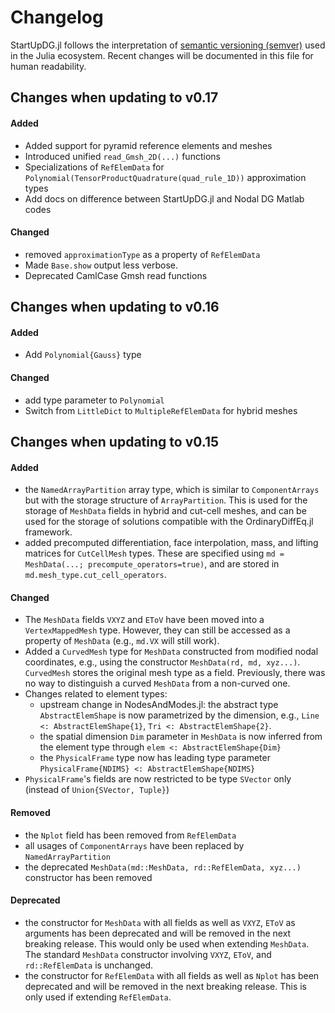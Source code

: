 # Changelog

StartUpDG.jl follows the interpretation of [semantic versioning (semver)](https://julialang.github.io/Pkg.jl/dev/compatibility/#Version-specifier-format-1) used in the Julia ecosystem. Recent changes will be documented in this file for human readability.

## Changes when updating to v0.17

#### Added
* Added support for pyramid reference elements and meshes
* Introduced unified `read_Gmsh_2D(...)` functions 
* Specializations of `RefElemData` for `Polynomial(TensorProductQuadrature(quad_rule_1D))` approximation types
* Add docs on difference between StartUpDG.jl and Nodal DG Matlab codes

#### Changed
* removed `approximationType` as a property of `RefElemData` 
* Made `Base.show` output less verbose. 
* Deprecated CamlCase Gmsh read functions

## Changes when updating to v0.16

#### Added
* Add `Polynomial{Gauss}` type

#### Changed
* add type parameter to `Polynomial`
* Switch from `LittleDict` to `MultipleRefElemData` for hybrid meshes

## Changes when updating to v0.15

#### Added 

* the `NamedArrayPartition` array type, which is similar to `ComponentArrays` but with the storage structure of `ArrayPartition`. This is used for the storage of `MeshData` fields in hybrid and cut-cell meshes, and can be used for the storage of solutions compatible with the OrdinaryDiffEq.jl framework. 
* added precomputed differentiation, face interpolation, mass, and lifting matrices for `CutCellMesh` types. These are specified using `md = MeshData(...; precompute_operators=true)`, and are stored in `md.mesh_type.cut_cell_operators`. 

#### Changed

* The `MeshData` fields `VXYZ` and `EToV` have been moved into a `VertexMappedMesh` type. However, they can still be accessed as a property of `MeshData` (e.g., `md.VX` will still work). 
* Added a `CurvedMesh` type for `MeshData` constructed from modified nodal coordinates, e.g., using the constructor `MeshData(rd, md, xyz...)`. `CurvedMesh` stores the original mesh type as a field. Previously, there was no way to distinguish a curved `MeshData` from a non-curved one.
* Changes related to element types:
  * upstream change in NodesAndModes.jl: the abstract type `AbstractElemShape` is now parametrized by the dimension, e.g., `Line <: AbstractElemShape{1}`, `Tri <: AbstractElemShape{2}`. 
  * the spatial dimension `Dim` parameter in `MeshData` is now inferred from the element type through `elem <: AbstractElemShape{Dim}`
  * the `PhysicalFrame` type now has leading type parameter `PhysicalFrame{NDIMS} <: AbstractElemShape{NDIMS}`
* `PhysicalFrame`'s fields are now restricted to be type `SVector` only (instead of `Union{SVector, Tuple}`)

#### Removed 

* the `Nplot` field has been removed from `RefElemData`
* all usages of `ComponentArrays` have been replaced by `NamedArrayPartition`
* the deprecated `MeshData(md::MeshData, rd::RefElemData, xyz...)` constructor has been removed

#### Deprecated

* the constructor for `MeshData` with all fields as well as `VXYZ`, `EToV` as arguments has been deprecated and will be removed in the next breaking release. This would only be used when extending `MeshData`. The standard `MeshData` constructor involving `VXYZ`, `EToV`, and `rd::RefElemData` is unchanged. 
* the constructor for `RefElemData` with all fields as well as `Nplot` has been deprecated and will be removed in the next breaking release. This is only used if extending `RefElemData`. 

